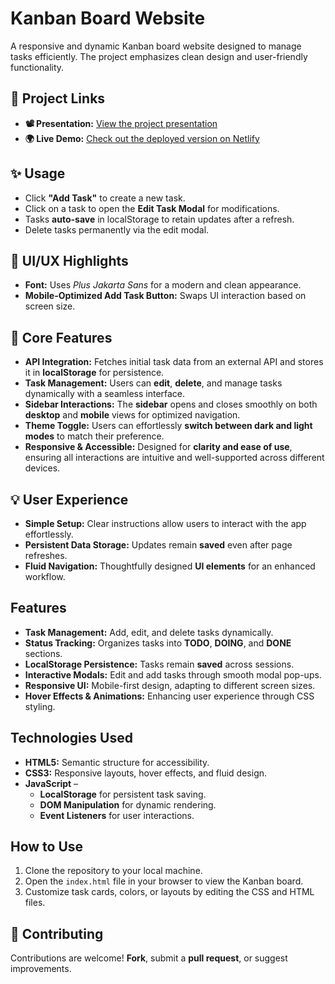 # Kanban Board Website

A responsive and dynamic Kanban board website designed to manage tasks efficiently. The project emphasizes clean design and user-friendly functionality.

## 🔗 Project Links
- **📽️ Presentation:** [View the project presentation](https://www.veed.io/view/643ec059-029b-434f-957e-6a88f352c79f?panel=share)  
- **🌍 Live Demo:** [Check out the deployed version on Netlify](https://andnha-25109-fto-2502a-group-a1-and.vercel.app/)

## ✨ Usage  
- Click **"Add Task"** to create a new task.  
- Click on a task to open the **Edit Task Modal** for modifications.  
- Tasks **auto-save** in localStorage to retain updates after a refresh.  
- Delete tasks permanently via the edit modal.  

## 🎨 UI/UX Highlights  
- **Font:** Uses *Plus Jakarta Sans* for a modern and clean appearance.  
- **Mobile-Optimized Add Task Button:** Swaps UI interaction based on screen size.  

## 🌟 Core Features
- **API Integration:** Fetches initial task data from an external API and stores it in **localStorage** for persistence.
- **Task Management:** Users can **edit**, **delete**, and manage tasks dynamically with a seamless interface.
- **Sidebar Interactions:** The **sidebar** opens and closes smoothly on both **desktop** and **mobile** views for optimized navigation.
- **Theme Toggle:** Users can effortlessly **switch between dark and light modes** to match their preference.
- **Responsive & Accessible:** Designed for **clarity and ease of use**, ensuring all interactions are intuitive and well-supported across different devices.

## 💡 User Experience
- **Simple Setup:** Clear instructions allow users to interact with the app effortlessly.
- **Persistent Data Storage:** Updates remain **saved** even after page refreshes.
- **Fluid Navigation:** Thoughtfully designed **UI elements** for an enhanced workflow.

## Features
- **Task Management:** Add, edit, and delete tasks dynamically.  
- **Status Tracking:** Organizes tasks into **TODO**, **DOING**, and **DONE** sections.  
- **LocalStorage Persistence:** Tasks remain **saved** across sessions.  
- **Interactive Modals:** Edit and add tasks through smooth modal pop-ups.  
- **Responsive UI:** Mobile-first design, adapting to different screen sizes.  
- **Hover Effects & Animations:** Enhancing user experience through CSS styling. 

## Technologies Used
- **HTML5:** Semantic structure for accessibility.
- **CSS3:** Responsive layouts, hover effects, and fluid design.
- **JavaScript** –  
  - **LocalStorage** for persistent task saving.  
  - **DOM Manipulation** for dynamic rendering.  
  - **Event Listeners** for user interactions.   

## How to Use
1. Clone the repository to your local machine.
2. Open the `index.html` file in your browser to view the Kanban board.
3. Customize task cards, colors, or layouts by editing the CSS and HTML files.

## 🤝 Contributing  
Contributions are welcome! **Fork**, submit a **pull request**, or suggest improvements. 